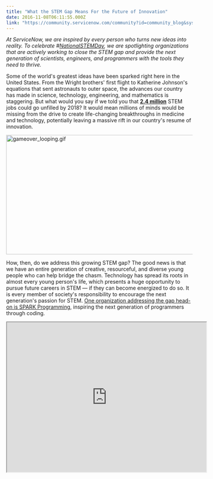 ```yaml
---
title: "What the STEM Gap Means For the Future of Innovation"
date: 2016-11-08T06:11:55.000Z
link: "https://community.servicenow.com/community?id=community_blog&sys_id=52ac2625dbd0dbc01dcaf3231f9619ae"
---
```

<p><em>At ServiceNow, we are inspired by every person who turns new ideas into reality. To celebrate #<a title="witter.com/search?f=tweets&vertical=default&q=%23NationalSTEMDay&src=typd" href="https://twitter.com/search?f=tweets&amp;vertical=default&amp;q=%23NationalSTEMDay&amp;src=typd">NationalSTEMDay</a>, we are spotlighting organizations that are actively working to close the STEM gap and provide the next generation of scientists, engineers, and programmers with the tools they need to thrive.</em></p><p></p><p>Some of the world's greatest ideas have been sparked right here in the United States. From the Wright brothers' first flight to Katherine Johnson's equations that sent astronauts to outer space, the advances our country has made in science, technology, engineering, and mathematics is staggering. But what would you say if we told you that <strong><a title="ww.adeccousa.com/employers/resources/infographic-stem-skills-are-driving-innovation/" href="https://www.adeccousa.com/employers/resources/infographic-stem-skills-are-driving-innovation/">2.4 million</a></strong> STEM jobs could go unfilled by 2018? It would mean millions of minds would be missing from the drive to create life-changing breakthroughs in medicine and technology, potentially leaving a massive rift in our country's resume of innovation.</p><p></p><p><img   alt="gameover_looping.gif" class="image-1 jive-image" height="322" src="a011098edb5013043eb27a9e0f96198a.iix" style="width: 572px; height: 321.981px;" width="572"/></p><p></p><p>How, then, do we address this growing STEM gap? The good news is that we have an entire generation of creative, resourceful, and diverse young people who can help bridge the chasm. Technology has spread its roots in almost every young person's life, which presents a huge opportunity to pursue future careers in STEM — if they can become energized to do so. It is every member of society's responsibility to encourage the next generation's passion for STEM. <a title="w.sparkprogramming.org/" href="http://www.sparkprogramming.org/">One organization addressing the gap head-on is SPARK Programming</a>, inspiring the next generation of programmers through coding.</p><p></p><p><iframe src="https://youtube.com/embed/AzhhCqqnZzE" width="539" height="404"/></p><p></p><p>And children aren't the only ones who can change the gloomy STEM forecast. Programs like <a title="w.npower.org/Our-Programs/Tech-Career-Accelerator.aspx" href="http://www.npower.org/Our-Programs/Tech-Career-Accelerator.aspx">NPower</a> and <a title="w.genesysworks.org/about-us/locations/bay-area/about-us/mission-vision/" href="http://www.genesysworks.org/about-us/locations/bay-area/about-us/mission-vision/">Genesys</a> are investing in our returning veterans and under-privileged highschool graduates, who have strong potential to thrive in engineering, science, and tech careers. Once we all commit to efforts like these, the world's next great ideas will be met with the skills needed to bring them to life.</p><p></p><p></p><p><em>To learn more about how </em><a _jive_internal="true" href="/community?id=community_blog&sys_id=62fc66a5dbd0dbc01dcaf3231f961933"><em>ServiceNow is partnering with these organizations</em></a><em>, or how you can make a difference in the future of STEM, visit: </em><a href="http://changetheequation.org/resources"><em>http://changetheequation.org/resources</em></a><em> . Want to try your hand at coding today? Sign up for a </em><a href="https://developer.servicenow.com/app.do#!/home"><em>free instance of ServiceNow</em></a><em> and start building apps right now.</em></p>